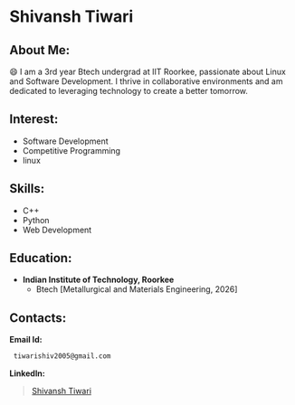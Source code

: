 
# Shivansh Tiwari

## About Me:
😄 I am a 3rd year Btech undergrad at IIT Roorkee, passionate about Linux and Software Development. I thrive in collaborative environments and am dedicated to leveraging technology to create a better tomorrow.

## Interest:
* Software Development
* Competitive Programming
* linux

## Skills:
* C++
* Python
* Web Development

## Education:
* __Indian Institute of Technology, Roorkee__
  * Btech [Metallurgical and Materials Engineering, 2026]

## Contacts:
__Email Id:__
``` bash
 tiwarishiv2005@gmail.com
```
__LinkedIn:__
> [Shivansh Tiwari](https://www.linkedin.com/in/shivansh-tiwari-9595092b7/)
<!--
**hackerx20/hackerx20** is a ✨ _special_ ✨ repository because its `README.md` (this file) appears on your GitHub profile.

Here are some ideas to get you started:

- 🔭 I’m currently working on ...
- 🌱 I’m currently learning ...
- 👯 I’m looking to collaborate on ...
- 🤔 I’m looking for help with ...
- 💬 Ask me about ...
- 📫 How to reach me: ...
-  Pronouns: ...
- ⚡ Fun fact: ...
-->
